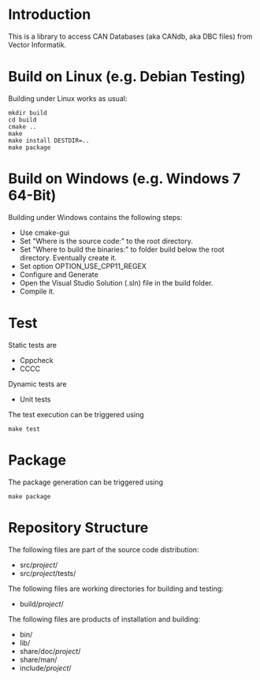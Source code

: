 # Introduction

This is a library to access CAN Databases (aka CANdb, aka DBC files) from Vector Informatik.

# Build on Linux (e.g. Debian Testing)

Building under Linux works as usual:

    mkdir build
    cd build
    cmake ..
    make
    make install DESTDIR=..
    make package

# Build on Windows (e.g. Windows 7 64-Bit)

Building under Windows contains the following steps:

* Use cmake-gui
* Set "Where is the source code:" to the root directory.
* Set "Where to build the binaries:" to folder build below the root directory. Eventually create it.
* Set option OPTION_USE_CPP11_REGEX
* Configure and Generate
* Open the Visual Studio Solution (.sln) file in the build folder.
* Compile it.

# Test

Static tests are

* Cppcheck
* CCCC

Dynamic tests are

* Unit tests

The test execution can be triggered using

    make test

# Package

The package generation can be triggered using

    make package

# Repository Structure

The following files are part of the source code distribution:

* src/_project_/
* src/_project_/tests/

The following files are working directories for building and testing:

* build/_project_/

The following files are products of installation and building:

* bin/
* lib/
* share/doc/_project_/
* share/man/
* include/_project_/
